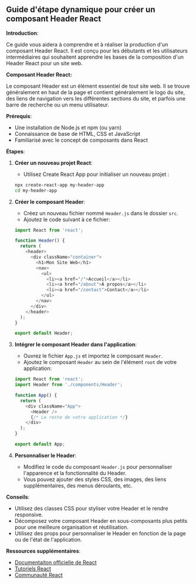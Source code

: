 ##  Guide d'étape dynamique pour créer un composant Header React 

**Introduction**:

Ce guide vous aidera à comprendre et à réaliser la production d'un composant Header React. Il est conçu pour les débutants et les utilisateurs intermédiaires qui souhaitent apprendre les bases de la composition d'un Header React pour un site web. 

**Composant Header React:**

Le composant Header est un élément essentiel de tout site web. Il se trouve généralement en haut de la page et contient généralement le logo du site, des liens de navigation vers les différentes sections du site, et parfois une barre de recherche ou un menu utilisateur.

**Prérequis**:

* Une installation de Node.js et npm (ou yarn)
* Connaissance de base de HTML, CSS et JavaScript
* Familiarisé avec le concept de composants dans React

**Étapes**:

1. **Créer un nouveau projet React**: 

   * Utilisez Create React App pour initialiser un nouveau projet :
   ```bash
   npx create-react-app my-header-app
   cd my-header-app
   ```

2. **Créer le composant Header**:

   * Créez un nouveau fichier nommé `Header.js` dans le dossier `src`.
   * Ajoutez le code suivant à ce fichier:

   ```javascript
   import React from 'react';

   function Header() {
     return (
       <header>
         <div className="container">
           <h1>Mon Site Web</h1>
           <nav>
             <ul>
               <li><a href="/">Accueil</a></li>
               <li><a href="/about">À propos</a></li>
               <li><a href="/contact">Contact</a></li>
             </ul>
           </nav>
         </div>
       </header>
     );
   }

   export default Header;
   ```

3. **Intégrer le composant Header dans l'application**:

   * Ouvrez le fichier `App.js` et importez le composant `Header`.
   * Ajoutez le composant `Header` au sein de l'élément `root` de votre application:

   ```javascript
   import React from 'react';
   import Header from './components/Header';

   function App() {
     return (
       <div className="App">
         <Header />
         {/* Le reste de votre application */}
       </div>
     );
   }

   export default App;
   ```

4. **Personnaliser le Header**:

   * Modifiez le code du composant `Header.js` pour personnaliser l'apparence et la fonctionnalité du Header.
   * Vous pouvez ajouter des styles CSS, des images, des liens supplémentaires, des menus déroulants, etc.

**Conseils**:

* Utilisez des classes CSS pour styliser votre Header et le rendre responsive.
* Décomposez votre composant Header en sous-composants plus petits pour une meilleure organisation et réutilisation.
* Utilisez des props pour personnaliser le Header en fonction de la page ou de l'état de l'application.


**Ressources supplémentaires**:

* [Documentaiton officielle de React](https://reactjs.org/docs/getting-started.html)
* [Tutoriels React](https://www.freecodecamp.org/news/learn-react/)
* [Communauté React](https://reactjs.org/community.html)



